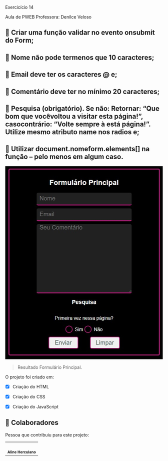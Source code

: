 Exercicício 14 

Aula de PWEB 
Professora: Denilce Veloso

##  Criar uma função validar no evento onsubmit do Form;
##  Nome não pode termenos que 10 caracteres;
##  Email deve ter os caracteres @ e;
##  Comentário deve ter no mínimo 20 caracteres;
##  Pesquisa (obrigatório). Se não: Retornar: “Que bom que vocêvoltou a visitar esta página!”, casocontrário: “Volte sempre à está página!”. Utilize mesmo atributo name nos radios e;
##  Utilizar document.nomeform.elements[] na função – pelo menos em algum caso.


<img src="imagens/formulario.jpg" alt="formulario"> 

> Resultado Formulário Principal. 

O projeto foi criado em:

- [x] Criação do HTML
- [x] Criação do CSS
- [x] Criação do JavaScript


## 🤝 Colaboradores

Pessoa que contribuiu para este projeto:

<table>
  <tr>
    <td align="center">
        <br>
        <sub>
          <b>Aline Herculano</b>
        </sub>
      </a>
    </td>
   </tr>
</table>

